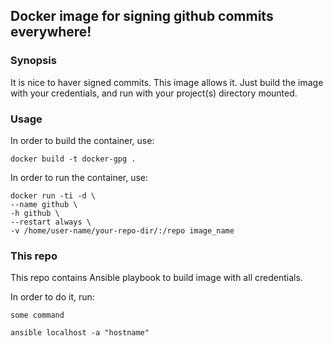 ## Docker image for signing github commits everywhere!

### Synopsis

It is nice to haver signed commits. This image allows it. Just build the image with
your credentials, and run with your project(s) directory mounted.

### Usage

In order to build the container, use:

```
docker build -t docker-gpg .
```


In order to run the container, use:

```
docker run -ti -d \ 
--name github \ 
-h github \ 
--restart always \ 
-v /home/user-name/your-repo-dir/:/repo image_name
```

### This repo

This repo contains Ansible playbook to build image with all credentials.

In order to do it, run:

```
some command
```

```
ansible localhost -a "hostname"
```
